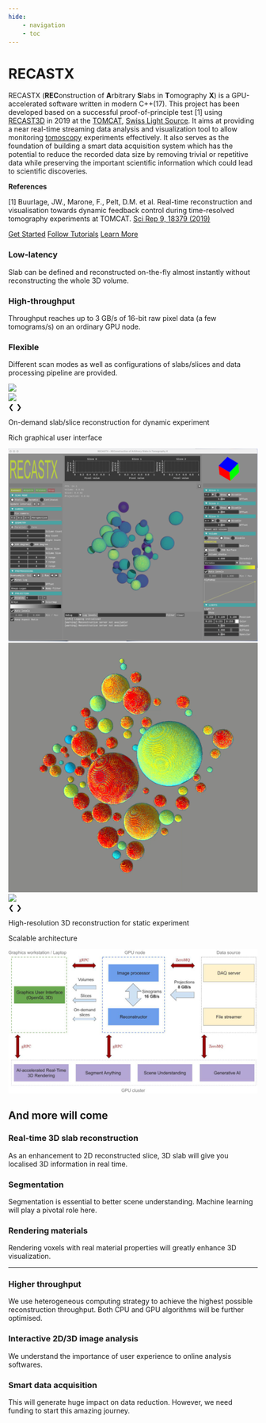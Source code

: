 ```yaml
---
hide:
    - navigation
    - toc
---
```


# RECASTX

[comment]: # (Any modification to the following content should also be implemented in '../../README.md')

RECASTX (**REC**onstruction of **A**rbitrary **S**labs in **T**omography **X**) 
is a GPU-accelerated software written in modern C++(17).
This project has been developed based on a successful proof-of-principle test [1]
using [RECAST3D](https://github.com/cicwi/RECAST3D.git) in 2019 at the
[TOMCAT](https://www.psi.ch/en/sls/tomcat), [Swiss Light Source](https://www.psi.ch/en/sls).
It aims at providing a near real-time streaming data analysis and visualization
tool to allow monitoring [tomoscopy](https://doi.org/10.1002/adma.202104659)
experiments effectively. It also serves as the foundation of building a smart
data acquisition system which has the potential to reduce the recorded data size
by removing trivial or repetitive data while preserving the important scientific
information which could lead to scientific discoveries.


**References**

[1] Buurlage, JW., Marone, F., Pelt, D.M. et al. Real-time reconstruction and visualisation towards dynamic feedback control during time-resolved tomography experiments at TOMCAT. [Sci Rep 9, 18379 (2019)](https://doi.org/10.1038/s41598-019-54647-4)

<link rel="stylesheet" href="stylesheets/homepage.css" />

<div class="container" id="button-container">
    <a href="installation" class="button" id="get-started">Get Started</a>
    <a href="tutorial/plastic_beads" class="button">Follow Tutorials</a>
    <a href="faq" class="button">Learn More</a>
</div>

<div class="container" id="highlight-container">
    <div class="card">
        <div class="content">
            <h3 class="card-title">Low-latency</h3>
            <p class="card-text">
                Slab can be defined and reconstructed on-the-fly almost instantly without reconstructing the whole 3D volume.
            </p>
        </div>
    </div>
    <div class="card">
        <div class="content">
            <h3 class="card-title">High-throughput</h3>
            <p class="card-text">
                Throughput reaches up to 3 GB/s of 16-bit raw pixel data (a few tomograms/s) on an ordinary GPU node.
            </p>
        </div>
    </div>
    <div class="card">
        <div class="content">
            <h3 class="card-title">Flexible</h3>
            <p class="card-text">
                Different scan modes as well as configurations of slabs/slices and data processing pipeline are provided.
            </p>
        </div>
    </div>
</div>

<div class="container" id="feature-container">
    <div class="feature-section left">
        <div class="slideshow-container">
            <div class="feature-image-container slide-image slide-a fade">
                <img src="recastx-docs-supplement/h1.gif"/>
            </div>
            <div class="feature-image-container slide-image slide-a fade">
                <img src="recastx-docs-supplement/fuelcell_slices.gif"/>
            </div>
            <a class="prev" onclick="plusDivsA(-1)">❮</a>
            <a class="next" onclick="plusDivsA(1)">❯</a>
        </div>
        <div>
            <p>On-demand slab/slice reconstruction for dynamic experiment</p>
        </div>
    </div>
    <div class="feature-section right">
        <div>
            <p>Rich graphical user interface</p>
        </div>
        <div class="feature-image-container">
            <img src="recastx-docs-supplement/overview.png"/>
        </div>
    </div>
    <div class="feature-section left">
        <div class="slideshow-container">
            <div class="feature-image-container slide-image slide-c fade">
                <img src="recastx-docs-supplement/tomophantom_3d08.gif"/>
            </div>
            <div class="feature-image-container slide-image slide-c fade">
                <img src="recastx-docs-supplement/beads_volume.gif"/>
            </div>
            <a class="prev" onclick="plusDivsC(-1)">❮</a>
            <a class="next" onclick="plusDivsC(1)">❯</a>
        </div>
        <div>
            <p>High-resolution 3D reconstruction for static experiment</p>
        </div>
    </div>
    <div class="feature-section right last">
        <div>
            <p>Scalable architecture</p>
        </div>
        <div class="feature-image-container">
            <img src="recastx-docs-supplement/recastx_architecture.jpg"/>
        </div>
    </div>
</div>

<div class="container" id="future-container">
    <div>
        <h2>And more will come</h2>
    </div>
    <div class="container future-section">
        <div class="col">
            <h3 class="blue">Real-time 3D slab reconstruction</h3>
            <p class="card-text">
                As an enhancement to 2D reconstructed slice, 3D slab will give you localised 3D information in real time.
            </p>
        </div>
        <div class="col middle">
            <h3 class="fucsia">Segmentation</h3>
            <p class="card-text">
                Segmentation is essential to better scene understanding. Machine learning will play a pivotal role here.
            </p>
        </div>
        <div class="col">
            <h3 class="red">Rendering materials</h3>
            <p class="card-text">
                Rendering voxels with real material properties will greatly enhance 3D visualization.
            </p>
        </div>
    </div>
    <hr>
    <div class="container future-section">
        <div class="col">
            <h3 class="orange">Higher throughput</h3>
            <p class="card-text">
                We use heterogeneous computing strategy to achieve the highest possible reconstruction throughput. 
                Both CPU and GPU algorithms will be further optimised.
            </p>
        </div>
        <div class="col middle">
            <h3 class="violet">Interactive 2D/3D image analysis</h3>
            <p class="card-text">
                We understand the importance of user experience to online analysis softwares.
            </p>
        </div>
        <div class="col">
            <h3 class="green">Smart data acquisition</h3>
            <p class="card-text">
                This will generate huge impact on data reduction. However, we need funding to start this amazing journey.
            </p>
        </div>
    </div>
</div>

<script>
let slideIndexA = 1;
showDivsA(slideIndexA);

function plusDivsA(n) {
  showDivsA(slideIndexA += n);
}

function showDivsA(n) {
  let i;
  let x = document.getElementsByClassName("slide-a");
  if (n > x.length) { slideIndexA = 1 }
  if (n < 1) { slideIndexA = x.length }
  for (i = 0; i < x.length; i++) {
    x[i].style.display = "none";  
  }
  x[slideIndexA - 1].style.display = "flex";  
}

let slideIndexC = 1;
showDivsC(slideIndexC);

function plusDivsC(n) {
  showDivsC(slideIndexC += n);
}

function showDivsC(n) {
  let i;
  let x = document.getElementsByClassName("slide-c");
  if (n > x.length) { slideIndexC = 1 }
  if (n < 1) { slideIndexC = x.length }
  for (i = 0; i < x.length; i++) {
    x[i].style.display = "none";  
  }
  x[slideIndexC - 1].style.display = "flex";  
}
</script>
